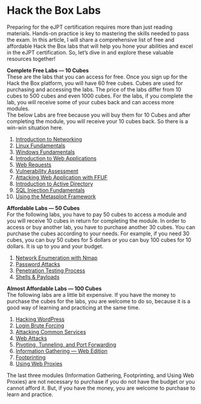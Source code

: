 # Hack the Box Labs 
Preparing for the eJPT certification requires more than just reading materials. Hands-on practice is key to mastering the skills needed to pass the exam. In this article, I will share a comprehensive list of free and affordable Hack the Box labs that will help you hone your abilities and excel in the eJPT certification. So, let’s dive in and explore these valuable resources together!

**Complete Free Labs — 10 Cubes**  
These are the labs that you can access for free. Once you sign up for the Hack the Box platform, you will have 60 free cubes. Cubes are used for purchasing and accessing the labs. The price of the labs differ from 10 cubes to 500 cubes and even 1000 cubes. For the labs, if you complete the lab, you will receive some of your cubes back and can access more modules.  
The below Labs are free because you will buy them for 10 Cubes and after completing the module, you will receive your 10 cubes back. So there is a win-win situation here.

1.  [Introduction to Networking](https://academy.hackthebox.com/module/details/34)  
2.  [Linux Fundamentals](https://academy.hackthebox.com/module/details/18)  
3.  [Windows Fundamentals](https://academy.hackthebox.com/module/details/49)  
4.  [Introduction to Web Applications](https://academy.hackthebox.com/module/details/49)  
5.  [Web Requests](https://academy.hackthebox.com/module/details/35)  
6.  [Vulnerability Assessment](https://academy.hackthebox.com/module/details/108)  
7.  [Attacking Web Application with FFUF](https://academy.hackthebox.com/module/details/54)  
8.  [Introduction to Active Directory](https://academy.hackthebox.com/module/details/74)  
9.  [SQL Injection Fundamentals](https://academy.hackthebox.com/module/details/33)  
10.  [Using the Metasploit Framework](https://academy.hackthebox.com/module/details/39/)

**Affordable Labs — 50 Cubes**  
For the following labs, you have to pay 50 cubes to access a module and you will receive 10 cubes in return for completing the module. In order to access or buy another lab, you have to purchase another 30 cubes. You can purchase the cubes according to your needs. For example, if you need 30 cubes, you can buy 50 cubes for 5 dollars or you can buy 100 cubes for 10 dollars. It is up to you and your budget.

1.  [Network Enumeration with Nmap](https://academy.hackthebox.com/module/details/19)  
2.  [Password Attacks](https://academy.hackthebox.com/module/details/147)  
3.  [Penetration Testing Process](https://academy.hackthebox.com/module/details/90)  
4.  [Shells & Payloads](https://academy.hackthebox.com/module/details/115)

**Almost Affordable Labs — 100 Cubes**  
The following labs are a little bit expensive. If you have the money to purchase the cubes for the labs, you are welcome to do so, because it is a good way of learning and practicing at the same time.

1.  [Hacking WordPress](https://academy.hackthebox.com/module/details/17)  
2.  [Login Brute Forcing](https://academy.hackthebox.com/module/details/57)  
3.  [Attacking Common Services](https://academy.hackthebox.com/module/details/116)  
4.  [Web Attacks](https://academy.hackthebox.com/module/details/116)  
5.  [Pivoting, Tunneling, and Port Forwarding](https://academy.hackthebox.com/module/details/158)  
6.  [Information Gathering — Web Edition](https://academy.hackthebox.com/module/details/144)  
7.  [Footprinting](https://academy.hackthebox.com/module/details/112)  
8.  [Using Web Proxies](https://academy.hackthebox.com/module/details/110)

The last three modules (Information Gathering, Footprinting, and Using Web Proxies) are not necessary to purchase if you do not have the budget or you cannot afford it. But, if you have the money, you are welcome to purchase to learn and practice.


